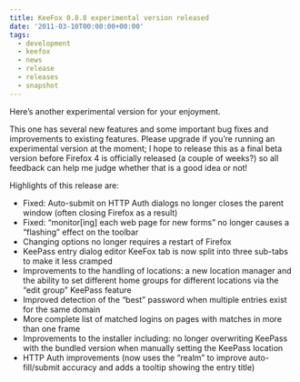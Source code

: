 ```yaml
---
title: KeeFox 0.8.8 experimental version released
date: '2011-03-10T00:00:00+00:00'
tags:
  - development
  - keefox
  - news
  - release
  - releases
  - snapshot
---
```

<p>Here’s another experimental version for your enjoyment.
</p>
<p>This one has several new features and some important bug fixes and  improvements to existing features. Please upgrade if you’re running an  experimental version at the moment; I hope to release this as a final  beta version before Firefox 4 is officially released (a couple of  weeks?) so all feedback can help me judge whether that is a good idea  or not!
</p>
<p>Highlights of this release are: </p><p><ul><li> Fixed: Auto-submit on HTTP Auth dialogs no longer closes the parent window (often closing Firefox as a result) 	</li><li> Fixed: “monitor[ing] each web page for new forms” no longer causes a “flashing” effect on the toolbar 	</li><li> Changing options no longer requires a restart of Firefox 	</li><li> KeePass entry dialog editor KeeFox tab is now split into three sub-tabs to make it less cramped 	</li><li> Improvements to the handling of locations: a new location manager  and the ability to set different home groups for different locations  via the “edit group” KeePass feature 	</li><li> Improved detection of the “best” password when multiple entries exist for the same domain 	</li><li> More complete list of matched logins on pages with matches in more than one frame 	</li><li> Improvements to the installer including: no longer overwriting  KeePass with the bundled version when manually setting the KeePass  location 	</li><li> HTTP Auth improvements (now uses the “realm” to improve auto-fill/submit accuracy and adds a tooltip showing the entry title) </li></ul></p>
